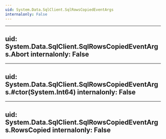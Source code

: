 ```yaml
---
uid: System.Data.SqlClient.SqlRowsCopiedEventArgs
internalonly: False
---
```


---
uid: System.Data.SqlClient.SqlRowsCopiedEventArgs.Abort
internalonly: False
---

---
uid: System.Data.SqlClient.SqlRowsCopiedEventArgs.#ctor(System.Int64)
internalonly: False
---

---
uid: System.Data.SqlClient.SqlRowsCopiedEventArgs.RowsCopied
internalonly: False
---
